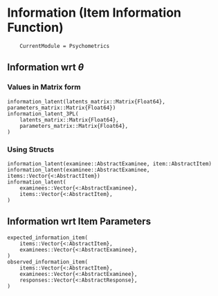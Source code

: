 # Information (Item Information Function)

```@meta
    CurrentModule = Psychometrics
```

## Information wrt $\theta$

### Values in Matrix form

```@docs
information_latent(latents_matrix::Matrix{Float64}, parameters_matrix::Matrix{Float64})
information_latent_3PL(
    latents_matrix::Matrix{Float64},
    parameters_matrix::Matrix{Float64},
)
```

### Using Structs

```@docs
information_latent(examinee::AbstractExaminee, item::AbstractItem)
information_latent(examinee::AbstractExaminee, items::Vector{<:AbstractItem})
information_latent(
    examinees::Vector{<:AbstractExaminee},
    items::Vector{<:AbstractItem},
)
```

## Information wrt Item Parameters

```@docs
expected_information_item(
    items::Vector{<:AbstractItem},
    examinees::Vector{<:AbstractExaminee},
)
observed_information_item(
    items::Vector{<:AbstractItem},
    examinees::Vector{<:AbstractExaminee},
    responses::Vector{<:AbstractResponse},
)
```
